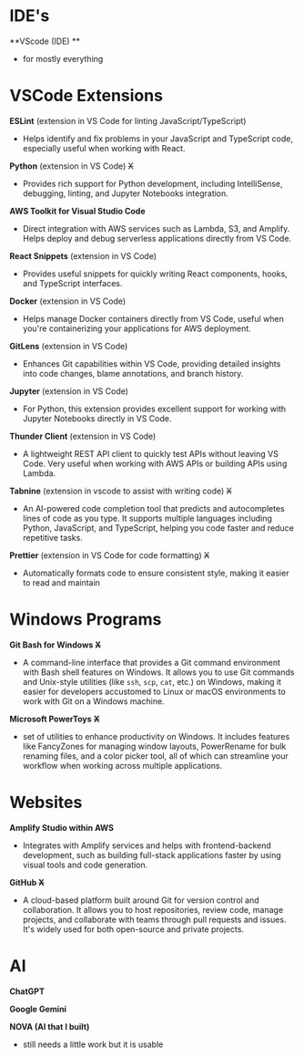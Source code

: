 # **IDE's**

**VScode (IDE) **

* for mostly everything

# **VSCode Extensions**

**ESLint** (extension in VS Code for linting JavaScript/TypeScript)

* Helps identify and fix problems in your JavaScript and TypeScript code, especially useful when working with React.

**Python** (extension in VS Code) ~~X~~

* Provides rich support for Python development, including IntelliSense, debugging, linting, and Jupyter Notebooks integration.

**AWS Toolkit for Visual Studio Code**

* Direct integration with AWS services such as Lambda, S3, and Amplify. Helps deploy and debug serverless applications directly from VS Code.

**React Snippets** (extension in VS Code)

* Provides useful snippets for quickly writing React components, hooks, and TypeScript interfaces.

**Docker** (extension in VS Code)

* Helps manage Docker containers directly from VS Code, useful when you're containerizing your applications for AWS deployment.

**GitLens** (extension in VS Code)

* Enhances Git capabilities within VS Code, providing detailed insights into code changes, blame annotations, and branch history.

**Jupyter** (extension in VS Code)

* For Python, this extension provides excellent support for working with Jupyter Notebooks directly in VS Code.

**Thunder Client** (extension in VS Code)

* A lightweight REST API client to quickly test APIs without leaving VS Code. Very useful when working with AWS APIs or building APIs using Lambda.

**Tabnine** (extension in vscode to assist with writing code) ~~X~~

* An AI-powered code completion tool that predicts and autocompletes lines of code as you type. It supports multiple languages including Python, JavaScript, and TypeScript, helping you code faster and reduce repetitive tasks.

**Prettier** (extension in VS Code for code formatting) ~~X~~

* Automatically formats code to ensure consistent style, making it easier to read and maintain

# Windows Programs

**Git Bash for Windows ~~X~~**

* A command-line interface that provides a Git command environment with Bash shell features on Windows. It allows you to use Git commands and Unix-style utilities (like `ssh`, `scp`, `cat`, etc.) on Windows, making it easier for developers accustomed to Linux or macOS environments to work with Git on a Windows machine.

**Microsoft PowerToys** **~~X~~**

* set of utilities to enhance productivity on Windows. It includes features like FancyZones for managing window layouts, PowerRename for bulk renaming files, and a color picker tool, all of which can streamline your workflow when working across multiple applications.

# Websites

**Amplify Studio within AWS**

* Integrates with Amplify services and helps with frontend-backend development, such as building full-stack applications faster by using visual tools and code generation.

**GitHub ~~X~~**

* A cloud-based platform built around Git for version control and collaboration. It allows you to host repositories, review code, manage projects, and collaborate with teams through pull requests and issues. It's widely used for both open-source and private projects.

# AI

**ChatGPT**

**Google Gemini**

**NOVA (AI that I built)**

* still needs a little work but it is usable
